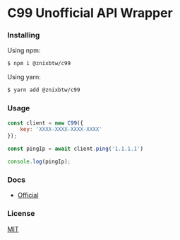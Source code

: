 # C99 Unofficial API Wrapper

### Installing
Using npm:

```bash
$ npm i @znixbtw/c99
```

Using yarn:

```bash
$ yarn add @znixbtw/c99
```


### Usage
```js
const client = new C99({
	key: 'XXXX-XXXX-XXXX-XXXX'
});

const pingIp = await client.ping('1.1.1.1')

console.log(pingIp);
```
 
### Docs
* [Official](https://api.c99.nl/)

### License
[MIT](LICENSE)
